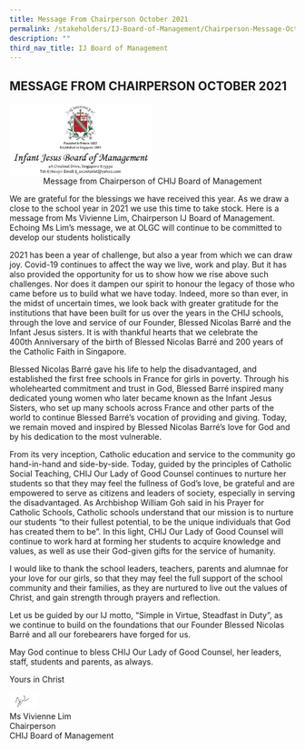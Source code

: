 ```yaml
---
title: Message From Chairperson October 2021
permalink: /stakeholders/IJ-Board-of-Management/Chairperson-Message-Oct-2021/
description: ""
third_nav_title: IJ Board of Management
---
```


## MESSAGE FROM CHAIRPERSON OCTOBER 2021


<img style="width: 50%;" src="/images/Header.jpeg" align = "center" />

<center>Message from Chairperson of CHIJ Board of Management</center>

We are grateful for the blessings we have received this year. As we draw a close to the school year in 2021 we use this time to take stock. Here is a message from Ms Vivienne Lim, Chairperson IJ Board of Management. Echoing Ms Lim’s message, we at OLGC will continue to be committed to  develop our students holistically

2021 has been a year of challenge, but also a year from which we can draw joy. Covid-19 continues to affect the way we live, work and play. But it has also provided the opportunity for us to show how we rise above such challenges. Nor does it dampen our spirit to honour the legacy of those who came before us to build what we have today. Indeed, more so than ever, in the midst of uncertain times, we look back with greater gratitude for the institutions that have been built for us over the years in the CHIJ schools, through the love and service of our Founder, Blessed Nicolas Barré and the Infant Jesus sisters. It is with thankful hearts that we celebrate the 400th Anniversary of the birth of Blessed Nicolas Barré and 200 years of the Catholic Faith in Singapore.

  

Blessed Nicolas Barré gave his life to help the disadvantaged, and established the first free schools in France for girls in poverty. Through his wholehearted commitment and trust in God, Blessed Barré inspired many dedicated young women who later became known as the Infant Jesus Sisters, who set up many schools across France and other parts of the world to continue
Blessed Barré’s vocation of providing and giving. Today, we remain moved and inspired by Blessed Nicolas Barré’s love for God and by his dedication to the most vulnerable.

From its very inception, Catholic education and service to the community go hand-in-hand and side-by-side. Today, guided by the principles of Catholic Social Teaching, CHIJ Our Lady of Good Counsel continues to nurture her students so that they may feel the fullness of God’s love, be grateful and are empowered to serve as citizens and leaders of society, especially in serving the disadvantaged. As Archbishop William Goh said in his Prayer for Catholic Schools, Catholic schools understand that our mission is to nurture our students “to their fullest potential, to be the unique individuals that God has created them to be”. In this light, CHIJ Our Lady of Good Counsel will continue to work hard at forming her students to acquire knowledge and values, as well as use their God-given gifts for the service of humanity.

  

I would like to thank the school leaders, teachers, parents and alumnae for your love for our girls, so that they may feel the full support of the school community and their families, as they are nurtured to live out the values of Christ, and gain strength through prayers and reflection.



Let us be guided by our IJ motto, “Simple in Virtue, Steadfast in Duty”, as we continue to build on the foundations that our Founder Blessed Nicolas Barré and all our forebearers have forged for us.

May God continue to bless CHIJ Our Lady of Good Counsel, her leaders, staff, students and parents, as always.



Yours in Christ







<img style="width: 10%;" src="/images/Sign_off.jpeg" align = "left" />
<br><br>
Ms Vivienne Lim<br>
Chairperson<br>
CHIJ Board of Management